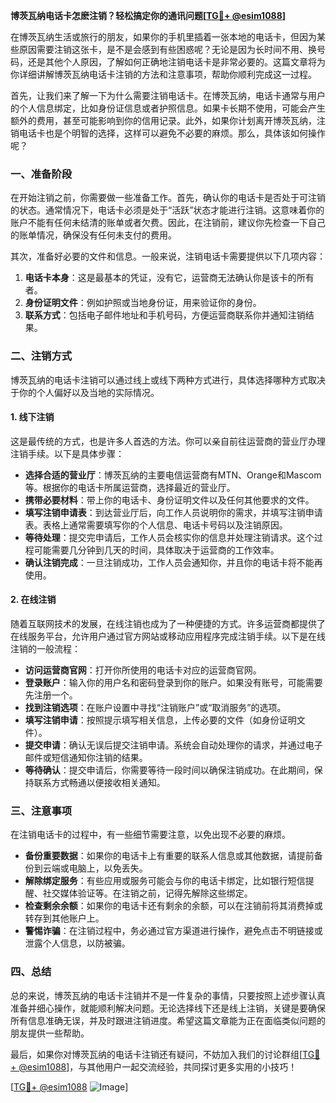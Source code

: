 **博茨瓦纳电话卡怎麽注销？轻松搞定你的通讯问题[[TG💪+ @esim1088](https://t.me/s/esim1088)]**

在博茨瓦纳生活或旅行的朋友，如果你的手机里插着一张本地的电话卡，但因为某些原因需要注销这张卡，是不是会感到有些困惑呢？无论是因为长时间不用、换号码，还是其他个人原因，了解如何正确地注销电话卡是非常必要的。这篇文章将为你详细讲解博茨瓦纳电话卡注销的方法和注意事项，帮助你顺利完成这一过程。

首先，让我们来了解一下为什么需要注销电话卡。在博茨瓦纳，电话卡通常与用户的个人信息绑定，比如身份证信息或者护照信息。如果卡长期不使用，可能会产生额外的费用，甚至可能影响到你的信用记录。此外，如果你计划离开博茨瓦纳，注销电话卡也是个明智的选择，这样可以避免不必要的麻烦。那么，具体该如何操作呢？

### 一、准备阶段

在开始注销之前，你需要做一些准备工作。首先，确认你的电话卡是否处于可注销的状态。通常情况下，电话卡必须是处于“活跃”状态才能进行注销。这意味着你的账户不能有任何未结清的账单或者欠费。因此，在注销前，建议你先检查一下自己的账单情况，确保没有任何未支付的费用。

其次，准备好必要的文件和信息。一般来说，注销电话卡需要提供以下几项内容：

1. **电话卡本身**：这是最基本的凭证，没有它，运营商无法确认你是该卡的所有者。
2. **身份证明文件**：例如护照或当地身份证，用来验证你的身份。
3. **联系方式**：包括电子邮件地址和手机号码，方便运营商联系你并通知注销结果。

### 二、注销方式

博茨瓦纳的电话卡注销可以通过线上或线下两种方式进行，具体选择哪种方式取决于你的个人偏好以及当地的实际情况。

#### 1. 线下注销

这是最传统的方式，也是许多人首选的方法。你可以亲自前往运营商的营业厅办理注销手续。以下是具体步骤：

- **选择合适的营业厅**：博茨瓦纳的主要电信运营商有MTN、Orange和Mascom等。根据你的电话卡所属运营商，选择最近的营业厅。
- **携带必要材料**：带上你的电话卡、身份证明文件以及任何其他要求的文件。
- **填写注销申请表**：到达营业厅后，向工作人员说明你的需求，并填写注销申请表。表格上通常需要填写你的个人信息、电话卡号码以及注销原因。
- **等待处理**：提交完申请后，工作人员会核实你的信息并处理注销请求。这个过程可能需要几分钟到几天的时间，具体取决于运营商的工作效率。
- **确认注销完成**：一旦注销成功，工作人员会通知你，并且你的电话卡将不能再使用。

#### 2. 在线注销

随着互联网技术的发展，在线注销也成为了一种便捷的方式。许多运营商都提供了在线服务平台，允许用户通过官方网站或移动应用程序完成注销手续。以下是在线注销的一般流程：

- **访问运营商官网**：打开你所使用的电话卡对应的运营商官网。
- **登录账户**：输入你的用户名和密码登录到你的账户。如果没有账号，可能需要先注册一个。
- **找到注销选项**：在账户设置中寻找“注销账户”或“取消服务”的选项。
- **填写注销申请**：按照提示填写相关信息，上传必要的文件（如身份证明文件）。
- **提交申请**：确认无误后提交注销申请。系统会自动处理你的请求，并通过电子邮件或短信通知你注销的结果。
- **等待确认**：提交申请后，你需要等待一段时间以确保注销成功。在此期间，保持联系方式畅通以便接收相关通知。

### 三、注意事项

在注销电话卡的过程中，有一些细节需要注意，以免出现不必要的麻烦。

- **备份重要数据**：如果你的电话卡上有重要的联系人信息或其他数据，请提前备份到云端或电脑上，以免丢失。
- **解除绑定服务**：有些应用或服务可能会与你的电话卡绑定，比如银行短信提醒、社交媒体验证等。在注销之前，记得先解除这些绑定。
- **检查剩余余额**：如果你的电话卡还有剩余的余额，可以在注销前将其消费掉或转存到其他账户上。
- **警惕诈骗**：在注销过程中，务必通过官方渠道进行操作，避免点击不明链接或泄露个人信息，以防被骗。

### 四、总结

总的来说，博茨瓦纳的电话卡注销并不是一件复杂的事情，只要按照上述步骤认真准备并细心操作，就能顺利解决问题。无论选择线下还是线上注销，关键是要确保所有信息准确无误，并及时跟进注销进度。希望这篇文章能为正在面临类似问题的朋友提供一些帮助。

最后，如果你对博茨瓦纳的电话卡注销还有疑问，不妨加入我们的讨论群组[[TG💪+ @esim1088](https://t.me/s/esim1088)]，与其他用户一起交流经验，共同探讨更多实用的小技巧！

[[TG💪+ @esim1088](https://t.me/s/esim1088) ![Image](https://i.postimg.cc/4NQfJmqS/Snipaste-2025-05-13-00-14-12.png)]